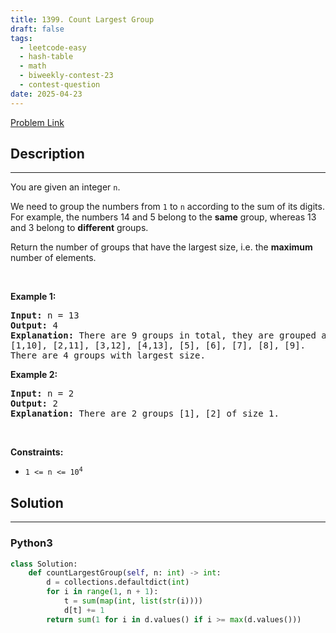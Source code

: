 ```yaml
---
title: 1399. Count Largest Group
draft: false
tags: 
  - leetcode-easy
  - hash-table
  - math
  - biweekly-contest-23
  - contest-question
date: 2025-04-23
---
```


[Problem Link](https://leetcode.com/problems/count-largest-group/)

## Description

---
<p>You are given an integer <code>n</code>.</p>

<p>We need to group the numbers from <code>1</code> to <code>n</code> according to the sum of its digits. For example, the numbers 14 and 5 belong to the <strong>same</strong> group, whereas 13 and 3 belong to <strong>different</strong> groups.</p>

<p>Return the number of groups that have the largest size, i.e. the <strong>maximum</strong> number of elements.</p>

<p>&nbsp;</p>
<p><strong class="example">Example 1:</strong></p>

<pre>
<strong>Input:</strong> n = 13
<strong>Output:</strong> 4
<strong>Explanation:</strong> There are 9 groups in total, they are grouped according sum of its digits of numbers from 1 to 13:
[1,10], [2,11], [3,12], [4,13], [5], [6], [7], [8], [9].
There are 4 groups with largest size.
</pre>

<p><strong class="example">Example 2:</strong></p>

<pre>
<strong>Input:</strong> n = 2
<strong>Output:</strong> 2
<strong>Explanation:</strong> There are 2 groups [1], [2] of size 1.
</pre>

<p>&nbsp;</p>
<p><strong>Constraints:</strong></p>

<ul>
	<li><code>1 &lt;= n &lt;= 10<sup>4</sup></code></li>
</ul>


## Solution

---
### Python3
``` py title='count-largest-group'
class Solution:
    def countLargestGroup(self, n: int) -> int:
        d = collections.defaultdict(int)
        for i in range(1, n + 1):
            t = sum(map(int, list(str(i))))
            d[t] += 1
        return sum(1 for i in d.values() if i >= max(d.values()))

```

